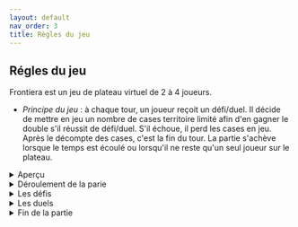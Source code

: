 ```yaml
---
layout: default
nav_order: 3
title: Règles du jeu
---
```

## Régles du jeu
Frontiera est un jeu de plateau virtuel de 2 à 4 joueurs.
* *Principe du jeu* : à chaque tour, un joueur reçoit un défi/duel. Il décide de mettre en jeu un nombre de cases territoire limité afin d'en gagner le double s'il réussit de défi/duel. S'il échoue, il perd les cases en jeu. Après le décompte des cases, c'est la fin du tour.
 La partie s'achève lorsque le temps est écoulé ou lorsqu'il ne reste qu'un seul joueur sur le plateau.


<details>
<summary>Aperçu</summary>
     
* *Le plateau* : le plateau de jeu est composé en tout de 49 cases territoire (cf *cases territoire*, *aperçu*). C'est dessus qu'évolueront les territoires des joueurs au cours de la partie.

 Sur chaque côté du plateau se trouve le camp d'un joueur, duquel il débute la partie.

 
* *Les couleurs* : à chaque joueur est attribué une couleur durant la partie. Il en existe 4 : jaune, rouge, vert et bleu. Les cases territoire (cf *cases territoire*, *aperçu*) appartenant à un joueur prennent la couleur qui lui est associée.

    
* *Les cases territoire* : le plateau est composé de cases lumineuses appelées *cases territoire*. Elles représentent les zones dîtes **occupées**, appartenant aux joueurs, de couleurs différentes (cf *couleurs*, *aperçu*), et les zones dîtes **neutres**, qui n'appartiennent à aucun joueur. Elles sont incolores.

    
* *Les cartes défi* : les cartes défi sont tirées au hasard par les joueurs à chaque tour. Elles indiquent le nombre maximum de cases territoire pouvant être mises en jeu, ainsi que le défi à relever.
    
 Une fois que le nombre de cases mises en jeu est selectionné, le défi se lance. (cf *défi*, *déroulement de la partie*)

 
 * *Les cartes duel* : lorsque des joueurs se provoquent en duel, une carte duel est tirée. Elle indique le nombre de cases mises en jeu, ainsi que le duel à relever. Les joueurs ne peuvent pas décider du nombre de cases qu'ils souhaitent mettre en jeu. Dans le cas où un joueur n'a pas assez de cases territoire, c'est la totalité des cases territoire qu'il lui reste qui sont mises en jeu.  
 Une fois les cases mises en jeu, le duel se lance. (cf *duel*, *déroulement de la partie*)  

</details>

<details>

 <summary>Déroulement de la parie</summary>
  
Une partie dure 10 à 15 minutes, et se déroule en tour par tour.


* *Mise en place* : chaque joueur lance un dé à 6 faces pour déterminer le nombre de case territoire avec lequel il commence. Elles sont ensuite répartie autour du camp de chaque joueur (cf *plateau*, *aperçu*).
 Le joueur ayant obtenu le moins de territoire commence, le jeu tourne dans le sens horaire.

  <summary>Déroulement d'un tour</summary>

  
  1. *Défi ou Duel ?*
       
       Le joueur actif indique, dans le cas où c'est possible, s'il souhaite provoquer un joueur en duel (cf *duel*, *déroulement de la partie*). Dans ce cas, il reçoit une carte duel (cf *cartes duel*, *aperçu*).


     Autrement, le joueur actif tire une carte défi (cf *cartes défi*, *aperçu*).

     Lorsqu'il ne reste plus de territoire neutre, le jeu propose directement au joueur actif un duel.

  3. *Mise en jeu*
       
       Dans le cas d'un défi, le joueur actif met en jeu un nombre de cases territoire (cf *cases territoire*, *aperçu*) allant de 1 au nombre indiqué sur la carte défi (cf *cartes défi*, *aperçu*).
 
     
     Dans le cas d'un duel, les cases mises en jeu sont automatiquement celles indiquées sur la carte duel (cf *cartes duel*, *aperçu*).

     Puis le ou les joueurs actifs relèvent le défi ou le duel (cf *défi* et *duel*, *déroulement de la partie*).

  5. *Gagner ou perde le défi/duel*
         
       Lorsqu'un joueur gagne un défi, il gagne le double de ses cases mises en jeu. Ces cases prennent alors la couleur du joueur.

       Lorsqu'un joueur perd un défi, il perd les cases mises en jeu. Ces cases deviennent incolores sur le plateau.

       Lorsqu'un joueur gagne un duel, il gagne le nombre de cases mises en jeu provenant du territoire adverse.

       Lorsqu'un joueur perd un duel, il cède le nombre de cases mises en jeu à l'adversaire.

    Une fois le décompte de cases effectué, c'est la fin du tour.

</details>

<details>
<summary>Les défis</summary> 
 Lorsqu'un joueur convoite des cases territoire neutres (cf *cases territoire*, *aperçu*), il relève un défi. Il s'agit de mini-jeux solos, pouvant prendre diverses formes : questions-réponses, motifs à reproduire, énigmes à résoudre... ils sont variés et intéractifs !

</details>

<details>
<summary>Les duels</summary> 
 Lorsqu'un joueur convoite une zone occupée (cf *cases territoire*, *aperçu*), **adjacente à son territoire**, il peut provoquer le joueur adverse en duel. Les deux joueurs reçoivent alors une carte duel (cf *cartes duel*, *aperçu*). Le joueur gagnant remporte le nombre de cases territoire indiqué sur la carte duel, provenant du territoire du perdant. 

Les duels sont des mini-jeux multijoueurs variés : courses, labyrinthe, morpion...

</details>

<details>
<summary>Fin de la partie</summary>
La partie s'achève dans deux cas.
  
  1. Lorsque le temps est écoulé, le dernier tour se termine et le nombre de cases territoire de chaque joueur est compté pour déterminer le gagnant.

 
  2. Lorsqu'un seul joueur reste en jeu. Il possède alors toutes les cases territoire du plateau, c'est un knock out !
      
 
Le joueur gagnant est celui qui possède le plus de cases territoire.
</details>
